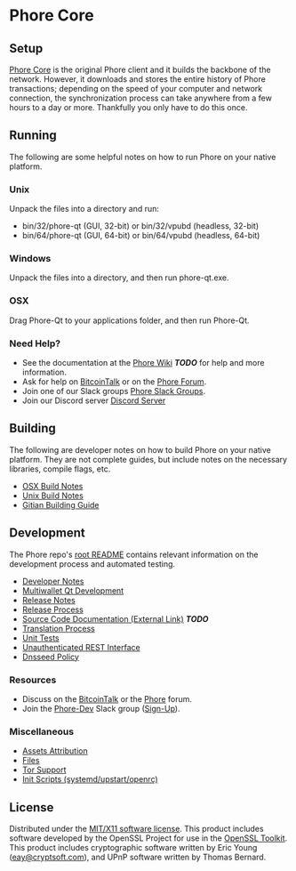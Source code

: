 Phore Core
=====================

Setup
---------------------
[Phore Core](http://phore.org/wallet) is the original Phore client and it builds the backbone of the network. However, it downloads and stores the entire history of Phore transactions; depending on the speed of your computer and network connection, the synchronization process can take anywhere from a few hours to a day or more. Thankfully you only have to do this once.

Running
---------------------
The following are some helpful notes on how to run Phore on your native platform.

### Unix

Unpack the files into a directory and run:

- bin/32/phore-qt (GUI, 32-bit) or bin/32/vpubd (headless, 32-bit)
- bin/64/phore-qt (GUI, 64-bit) or bin/64/vpubd (headless, 64-bit)

### Windows

Unpack the files into a directory, and then run phore-qt.exe.

### OSX

Drag Phore-Qt to your applications folder, and then run Phore-Qt.

### Need Help?

* See the documentation at the [Phore Wiki](https://en.bitcoin.it/wiki/Main_Page) ***TODO***
for help and more information.
* Ask for help on [BitcoinTalk](https://bitcointalk.org/index.php?topic=1262920.0) or on the [Phore Forum](http://forum.phore.org/).
* Join one of our Slack groups [Phore Slack Groups](https://phore.org/slack-logins/).
* Join our Discord server [Discord Server](https://discord.gg/dTRhamf)

Building
---------------------
The following are developer notes on how to build Phore on your native platform. They are not complete guides, but include notes on the necessary libraries, compile flags, etc.

- [OSX Build Notes](build-osx.md)
- [Unix Build Notes](build-unix.md)
- [Gitian Building Guide](gitian-building.md)

Development
---------------------
The Phore repo's [root README](https://github.com/phoreproject/Phore/blob/master/README.md) contains relevant information on the development process and automated testing.

- [Developer Notes](developer-notes.md)
- [Multiwallet Qt Development](multiwallet-qt.md)
- [Release Notes](release-notes.md)
- [Release Process](release-process.md)
- [Source Code Documentation (External Link)](https://dev.visucore.com/bitcoin/doxygen/) ***TODO***
- [Translation Process](translation_process.md)
- [Unit Tests](unit-tests.md)
- [Unauthenticated REST Interface](REST-interface.md)
- [Dnsseed Policy](dnsseed-policy.md)

### Resources

* Discuss on the [BitcoinTalk](https://bitcointalk.org/index.php?topic=1262920.0) or the [Phore](http://forum.phore.org/) forum.
* Join the [Phore-Dev](https://phore-dev.slack.com/) Slack group ([Sign-Up](https://phore-dev.herokuapp.com/)).

### Miscellaneous
- [Assets Attribution](assets-attribution.md)
- [Files](files.md)
- [Tor Support](tor.md)
- [Init Scripts (systemd/upstart/openrc)](init.md)

License
---------------------
Distributed under the [MIT/X11 software license](http://www.opensource.org/licenses/mit-license.php).
This product includes software developed by the OpenSSL Project for use in the [OpenSSL Toolkit](https://www.openssl.org/). This product includes
cryptographic software written by Eric Young ([eay@cryptsoft.com](mailto:eay@cryptsoft.com)), and UPnP software written by Thomas Bernard.
